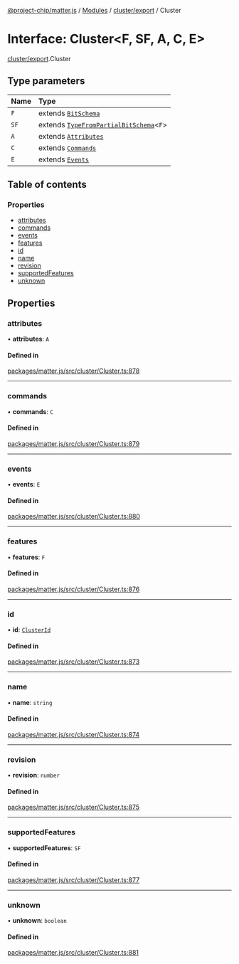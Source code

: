 [@project-chip/matter.js](../README.md) / [Modules](../modules.md) / [cluster/export](../modules/cluster_export.md) / Cluster

# Interface: Cluster<F, SF, A, C, E\>

[cluster/export](../modules/cluster_export.md).Cluster

## Type parameters

| Name | Type |
| :------ | :------ |
| `F` | extends [`BitSchema`](../modules/schema_export.md#bitschema) |
| `SF` | extends [`TypeFromPartialBitSchema`](../modules/schema_export.md#typefrompartialbitschema)<`F`\> |
| `A` | extends [`Attributes`](cluster_export.Attributes.md) |
| `C` | extends [`Commands`](cluster_export.Commands.md) |
| `E` | extends [`Events`](cluster_export.Events.md) |

## Table of contents

### Properties

- [attributes](cluster_export.Cluster.md#attributes)
- [commands](cluster_export.Cluster.md#commands)
- [events](cluster_export.Cluster.md#events)
- [features](cluster_export.Cluster.md#features)
- [id](cluster_export.Cluster.md#id)
- [name](cluster_export.Cluster.md#name)
- [revision](cluster_export.Cluster.md#revision)
- [supportedFeatures](cluster_export.Cluster.md#supportedfeatures)
- [unknown](cluster_export.Cluster.md#unknown)

## Properties

### attributes

• **attributes**: `A`

#### Defined in

[packages/matter.js/src/cluster/Cluster.ts:878](https://github.com/project-chip/matter.js/blob/b7330d72/packages/matter.js/src/cluster/Cluster.ts#L878)

___

### commands

• **commands**: `C`

#### Defined in

[packages/matter.js/src/cluster/Cluster.ts:879](https://github.com/project-chip/matter.js/blob/b7330d72/packages/matter.js/src/cluster/Cluster.ts#L879)

___

### events

• **events**: `E`

#### Defined in

[packages/matter.js/src/cluster/Cluster.ts:880](https://github.com/project-chip/matter.js/blob/b7330d72/packages/matter.js/src/cluster/Cluster.ts#L880)

___

### features

• **features**: `F`

#### Defined in

[packages/matter.js/src/cluster/Cluster.ts:876](https://github.com/project-chip/matter.js/blob/b7330d72/packages/matter.js/src/cluster/Cluster.ts#L876)

___

### id

• **id**: [`ClusterId`](../modules/datatype_export.md#clusterid)

#### Defined in

[packages/matter.js/src/cluster/Cluster.ts:873](https://github.com/project-chip/matter.js/blob/b7330d72/packages/matter.js/src/cluster/Cluster.ts#L873)

___

### name

• **name**: `string`

#### Defined in

[packages/matter.js/src/cluster/Cluster.ts:874](https://github.com/project-chip/matter.js/blob/b7330d72/packages/matter.js/src/cluster/Cluster.ts#L874)

___

### revision

• **revision**: `number`

#### Defined in

[packages/matter.js/src/cluster/Cluster.ts:875](https://github.com/project-chip/matter.js/blob/b7330d72/packages/matter.js/src/cluster/Cluster.ts#L875)

___

### supportedFeatures

• **supportedFeatures**: `SF`

#### Defined in

[packages/matter.js/src/cluster/Cluster.ts:877](https://github.com/project-chip/matter.js/blob/b7330d72/packages/matter.js/src/cluster/Cluster.ts#L877)

___

### unknown

• **unknown**: `boolean`

#### Defined in

[packages/matter.js/src/cluster/Cluster.ts:881](https://github.com/project-chip/matter.js/blob/b7330d72/packages/matter.js/src/cluster/Cluster.ts#L881)
